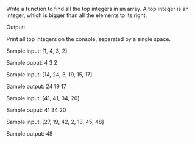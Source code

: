 Write a function to find all the top integers in an array. A top integer is an integer, which is bigger than all the
elements to its right.

Output:

Print all top integers on the console, separated by a single space.


Sample input:
[1, 4, 3, 2]

Sample ouput:
4 3 2

Sample input:
[14, 24, 3, 19, 15, 17]

Sample output:
24 19 17

Sample input:
[41, 41, 34, 20] 

Sample ouput:
41 34 20

Sample input:
[27, 19, 42, 2, 13, 45, 48] 

Sample output:
48
